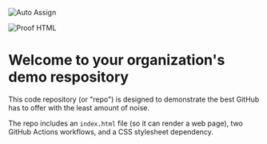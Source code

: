 ![Auto Assign](https://github.com/Deacon-Code/demo-repository/actions/workflows/auto-assign.yml/badge.svg)

![Proof HTML](https://github.com/Deacon-Code/demo-repository/actions/workflows/proof-html.yml/badge.svg)

# Welcome to your organization's demo respository
This code repository (or "repo") is designed to demonstrate the best GitHub has to offer with the least amount of noise.

The repo includes an `index.html` file (so it can render a web page), two GitHub Actions workflows, and a CSS stylesheet dependency.

